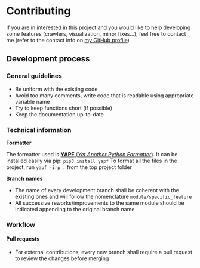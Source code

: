 # Contributing

If you are in interested in this project and you would like to help developing some features (crawlers, visualization, minor fixes...), feel free to contact me (refer to the contact info on [my GitHub profile](https://github.com/albertosantagostino))

## Development process

### General guidelines

* Be uniform with the existing code
* Avoid too many comments, write code that is readable using appropriate variable name
* Try to keep functions short (if possible)
* Keep the documentation up-to-date

### Technical information

**Formatter**

The formatter used is [**YAPF** (*Yet Another Python Formatter*)](https://github.com/google/yapf). It can be installed easily via pip: `pip3 install yapf`
To format all the files in the project, run `yapf -irp .` from the top project folder

**Branch names**

* The name of every development branch shall be coherent with the existing ones and will follow the nomenclature `module/specific_feature`
* All successive reworks/improvements to the same module should be indicated appending to the original branch name

### Workflow

#### Pull requests

* For external contributions, every new branch shall require a pull request to review the changes before merging